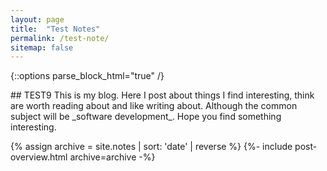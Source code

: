 ```yaml
---
layout: page
title:  "Test Notes"
permalink: /test-note/
sitemap: false
---
```

{::options parse_block_html="true" /}
<div class="intro mb-3">
## TEST9
This is my blog. Here I post about things I find interesting, think are worth reading about and like writing about. Although the common subject will be _software development_. Hope you find something interesting.
</div>

{% assign archive = site.notes | sort: 'date' | reverse %}
{%- include post-overview.html archive=archive -%}
